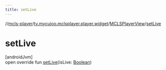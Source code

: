 ```yaml
---
title: setLive
---
```

//[mcls-player](../../../index.html)/[tv.mycujoo.mclsplayer.player.widget](../index.html)/[MCLSPlayerView](index.html)/[setLive](set-live.html)



# setLive



[androidJvm]\
open override fun [setLive](set-live.html)(isLive: [Boolean](https://kotlinlang.org/api/latest/jvm/stdlib/kotlin/-boolean/index.html))




